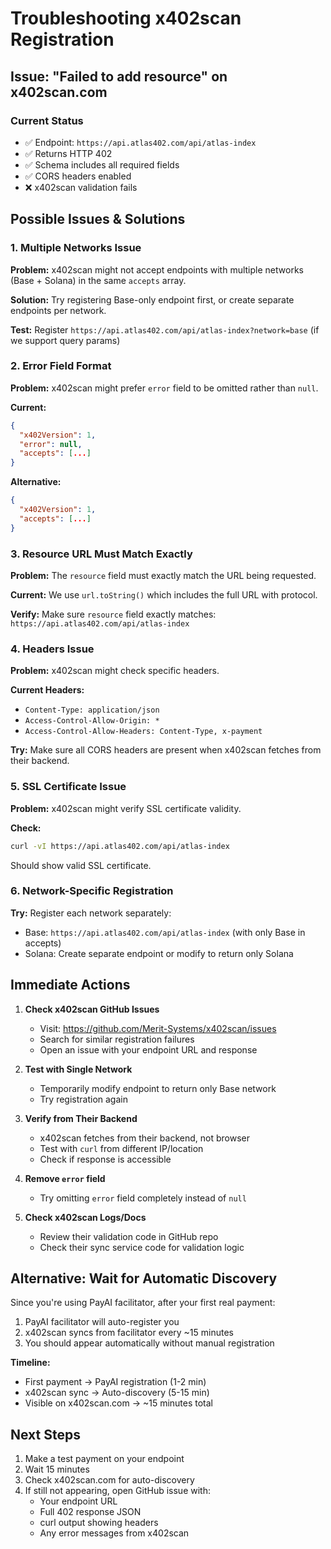 # Troubleshooting x402scan Registration

## Issue: "Failed to add resource" on x402scan.com

### Current Status
- ✅ Endpoint: `https://api.atlas402.com/api/atlas-index`
- ✅ Returns HTTP 402
- ✅ Schema includes all required fields
- ✅ CORS headers enabled
- ❌ x402scan validation fails

## Possible Issues & Solutions

### 1. Multiple Networks Issue
**Problem:** x402scan might not accept endpoints with multiple networks (Base + Solana) in the same `accepts` array.

**Solution:** Try registering Base-only endpoint first, or create separate endpoints per network.

**Test:** Register `https://api.atlas402.com/api/atlas-index?network=base` (if we support query params)

### 2. Error Field Format
**Problem:** x402scan might prefer `error` field to be omitted rather than `null`.

**Current:**
```json
{
  "x402Version": 1,
  "error": null,
  "accepts": [...]
}
```

**Alternative:**
```json
{
  "x402Version": 1,
  "accepts": [...]
}
```

### 3. Resource URL Must Match Exactly
**Problem:** The `resource` field must exactly match the URL being requested.

**Current:** We use `url.toString()` which includes the full URL with protocol.

**Verify:** Make sure `resource` field exactly matches: `https://api.atlas402.com/api/atlas-index`

### 4. Headers Issue
**Problem:** x402scan might check specific headers.

**Current Headers:**
- `Content-Type: application/json`
- `Access-Control-Allow-Origin: *`
- `Access-Control-Allow-Headers: Content-Type, x-payment`

**Try:** Make sure all CORS headers are present when x402scan fetches from their backend.

### 5. SSL Certificate Issue
**Problem:** x402scan might verify SSL certificate validity.

**Check:**
```bash
curl -vI https://api.atlas402.com/api/atlas-index
```

Should show valid SSL certificate.

### 6. Network-Specific Registration
**Try:** Register each network separately:
- Base: `https://api.atlas402.com/api/atlas-index` (with only Base in accepts)
- Solana: Create separate endpoint or modify to return only Solana

## Immediate Actions

1. **Check x402scan GitHub Issues**
   - Visit: https://github.com/Merit-Systems/x402scan/issues
   - Search for similar registration failures
   - Open an issue with your endpoint URL and response

2. **Test with Single Network**
   - Temporarily modify endpoint to return only Base network
   - Try registration again

3. **Verify from Their Backend**
   - x402scan fetches from their backend, not browser
   - Test with `curl` from different IP/location
   - Check if response is accessible

4. **Remove `error` field**
   - Try omitting `error` field completely instead of `null`

5. **Check x402scan Logs/Docs**
   - Review their validation code in GitHub repo
   - Check their sync service code for validation logic

## Alternative: Wait for Automatic Discovery

Since you're using PayAI facilitator, after your first real payment:
1. PayAI facilitator will auto-register you
2. x402scan syncs from facilitator every ~15 minutes
3. You should appear automatically without manual registration

**Timeline:**
- First payment → PayAI registration (1-2 min)
- x402scan sync → Auto-discovery (5-15 min)
- Visible on x402scan.com → ~15 minutes total

## Next Steps

1. Make a test payment on your endpoint
2. Wait 15 minutes
3. Check x402scan.com for auto-discovery
4. If still not appearing, open GitHub issue with:
   - Your endpoint URL
   - Full 402 response JSON
   - curl output showing headers
   - Any error messages from x402scan

